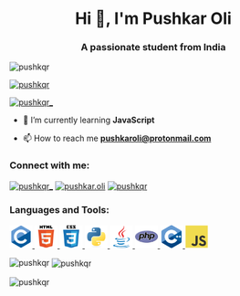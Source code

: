 <h1 align="center">Hi 👋, I'm Pushkar Oli</h1>
<h3 align="center">A passionate student from India</h3>

<p align="left"> <img src="https://komarev.com/ghpvc/?username=pushkqr&label=Profile%20views&color=0e75b6&style=flat" alt="pushkqr" /> </p>

<p align="left"> <a href="https://github.com/ryo-ma/github-profile-trophy"><img src="https://github-profile-trophy.vercel.app/?username=pushkqr" alt="pushkqr" /></a> </p>

<p align="left"> <a href="https://twitter.com/pushkqr_" target="blank"><img src="https://img.shields.io/twitter/follow/pushkqr_?logo=twitter&style=for-the-badge" alt="pushkqr_" /></a> </p>

- 🌱 I’m currently learning **JavaScript**

- 📫 How to reach me **pushkaroli@protonmail.com**

<h3 align="left">Connect with me:</h3>
<p align="left">
<a href="https://twitter.com/pushkqr_" target="blank"><img align="center" src="https://raw.githubusercontent.com/rahuldkjain/github-profile-readme-generator/master/src/images/icons/Social/twitter.svg" alt="pushkqr_" height="30" width="40" /></a>
<a href="https://instagram.com/pushkar.oli" target="blank"><img align="center" src="https://raw.githubusercontent.com/rahuldkjain/github-profile-readme-generator/master/src/images/icons/Social/instagram.svg" alt="pushkar.oli" height="30" width="40" /></a>
<a href="https://www.leetcode.com/pushkqr" target="blank"><img align="center" src="https://raw.githubusercontent.com/rahuldkjain/github-profile-readme-generator/master/src/images/icons/Social/leet-code.svg" alt="pushkqr" height="30" width="40" /></a>
</p>

<h3 align="left">Languages and Tools:</h3>
<p align="left"> 
  <a href="https://www.cprogramming.com/" target="_blank" rel="noreferrer"> 
    <img src="https://raw.githubusercontent.com/devicons/devicon/master/icons/c/c-original.svg" alt="c" width="40" height="40"/> 
  </a> 
  <a href="https://www.w3.org/html/" target="_blank" rel="noreferrer"> 
    <img src="https://raw.githubusercontent.com/devicons/devicon/master/icons/html5/html5-original-wordmark.svg" alt="html" width="40" height="40"/> 
  </a>
  <a href="https://www.w3schools.com/css/" target="_blank" rel="noreferrer">
    <img src="https://raw.githubusercontent.com/devicons/devicon/master/icons/css3/css3-original-wordmark.svg" alt="css" width="40" height="40"/> 
  </a>
  <a href="https://www.python.org" target="_blank" rel="noreferrer"> 
    <img src="https://raw.githubusercontent.com/devicons/devicon/master/icons/python/python-original.svg" alt="python" width="40" height="40"/> 
  </a> 
  <a href="https://www.java.com" target="_blank" rel="noreferrer"> 
    <img src="https://raw.githubusercontent.com/devicons/devicon/master/icons/java/java-original.svg" alt="java" width="40" height="40"/> 
  </a> 
  <a href="https://www.php.net" target="_blank" rel="noreferrer"> 
    <img src="https://raw.githubusercontent.com/devicons/devicon/master/icons/php/php-original.svg" alt="php" width="40" height="40"/> 
  </a> 
  <a href="https://isocpp.org/" target="_blank" rel="noreferrer"> 
    <img src="https://raw.githubusercontent.com/devicons/devicon/master/icons/cplusplus/cplusplus-original.svg" alt="c++" width="40" height="40"/> 
  </a>
  <a href="https://www.javascript.com/" target="_blank" rel="noreferrer"> 
    <img src="https://raw.githubusercontent.com/devicons/devicon/master/icons/javascript/javascript-original.svg" alt="javascript" width="40" height="40"/> 
  </a>
</p>

<p><img align="left" src="https://github-readme-stats.vercel.app/api/top-langs?username=pushkqr&show_icons=true&locale=en&layout=compact" alt="pushkqr" /></p>

<p>&nbsp;<img align="center" src="https://github-readme-stats.vercel.app/api?username=pushkqr&show_icons=true&locale=en" alt="pushkqr" /></p>

<p><img align="center" src="https://github-readme-streak-stats.herokuapp.com/?user=pushkqr&" alt="pushkqr" /></p>
